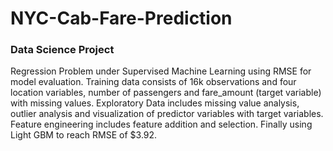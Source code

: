 # NYC-Cab-Fare-Prediction
### Data Science Project
Regression Problem under Supervised Machine Learning using RMSE for model evaluation. Training data consists of 16k observations and four location variables, number of passengers and fare_amount (target variable) with missing values. Exploratory Data includes missing value analysis, outlier analysis and visualization of predictor variables with target variables. Feature engineering includes feature addition and selection. Finally using Light GBM to reach RMSE of $3.92.
